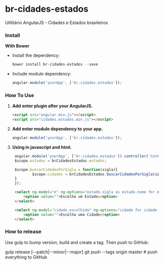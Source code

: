 # br-cidades-estados
Utilitário AngularJS - Cidades e Estados brasileiros

### Install

**With Bower**
* Install the dependency:

   ```javascript
   bower install br-cidades-estados --save
   ```
* Include module dependency:

   ```javascript
   angular.module('yourApp', ['br.cidades.estados']);
   ```

### How To Use

1. **Add enter plugin after your AngularJS.**

   ```html
   <script src="angular.min.js"></script>
   <script src="cidades.estados.min.js"></script>
   ```
2. **Add enter module dependency to your app.**

   ```javascript
   angular.module('yourApp', ['br.cidades.estados']);
   ```
3. **Using in javascript and html.**

   ```javascript
    angular.module('yourApp', ['br.cidades.estados']).controller('Controller', function($scope, brCidadesEstados){
	$scope.estados = brCidadesEstados.estados;

	$scope.buscarCidadesPorSigla = function(sigla){
            $scope.cidades = brCidadesEstados.buscarCidadesPorSigla(sigla);
	}
    });
   ```

   ```html
    <select ng-model="e" ng-options="estado.sigla as estado.nome for estado in estados" ng-change="buscarCidadesPorSigla(estado.sigla)">
        <option value="">Escolha um Estado</option>
    </select>

    <select ng-model="cidade_escolhida" ng-options="cidade for cidade in cidades">
        <option value="">Escolha uma Cidade</option>
    </select>
   ```

### How to release

Use gulp to bump version, build and create a tag. Then push to GitHub:

gulp release [--patch|--minor|--major]
git push --tags origin master # push everything to GitHub